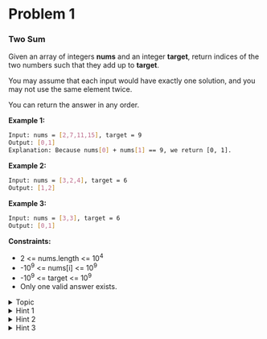 # Problem 1   
### **Two Sum**   
Given an array of integers **nums** and an integer **target**, return indices of the two numbers such that they add up to **target**.

You may assume that each input would have exactly one solution, and you may not use the same element twice.

You can return the answer in any order.

**Example 1:**
```bash
Input: nums = [2,7,11,15], target = 9
Output: [0,1]
Explanation: Because nums[0] + nums[1] == 9, we return [0, 1].
```
**Example 2:**
```bash
Input: nums = [3,2,4], target = 6
Output: [1,2]
```
**Example 3:**
```bash
Input: nums = [3,3], target = 6
Output: [0,1]
```
**Constraints:**   
- 2 <= nums.length <= 10<sup>4</sup>
- -10<sup>9</sup> <= nums[i] <= 10<sup>9</sup>
- -10<sup>9</sup> <= target <= 10<sup>9</sup> 
- Only one valid answer exists.  

<details>
<summary>Topic</summary>
Array, Hash Table
</details>

<details>
<summary>Hint 1</summary>
A really brute force way would be to search for all possible pairs of numbers but that would be too slow. Again, it's best to try out brute force solutions just for completeness. It is from these brute force solutions that you can come up with optimizations. 
</details>  

<details>
<summary>Hint 2</summary>
So, if we fix one of the numbers, say <i><b>x</b></i>, we have to scan the entire array to find the next number <i><b>y</b></i> which is <i><b>value - x</b></i> where value is the input parameter. Can we change our array somehow so that this search becomes faster?  
</details> 

<details>
<summary>Hint 3</summary>
The second train of thought is, without changing the array, can we use additional space somehow? Like maybe a hash map to speed up the search?  
</details>